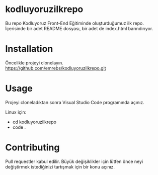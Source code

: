 # kodluyoruzilkrepo
Bu repo Kodluyoruz Front-End Eğitiminde oluşturduğumuz ilk repo. İçerisinde bir adet README dosyası, bir adet de index.html barındırıyor.
# Installation
Öncelikle projeyi clonelayın. https://github.com/emrebs/kodluyoruzilkrepo.git
# Usage
Projeyi cloneladıktan sonra Visual Studio Code programında açınız.

Linux için:

* cd kodluyoruzilkrepo
* code .
# Contributing
Pull requestler kabul edilir. Büyük değişiklikler için lütfen önce neyi değiştirmek istediğinizi tartışmak için bir konu açınız.
